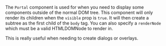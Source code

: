 The `Portal` component is used for when you need to display some components
outside of the normal DOM tree. This component will only render its children
when the `visible` prop is `true`. It will then create a subtree as the first
child of the `body` tag. You can also specify a `renderNode` which must be a
valid HTMLDOMNode to render in.

This is really useful when needing to create dialogs or overlays.
